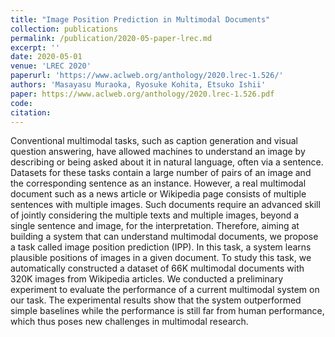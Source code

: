 ```yaml
---
title: "Image Position Prediction in Multimodal Documents"
collection: publications
permalink: /publication/2020-05-paper-lrec.md
excerpt: ''
date: 2020-05-01
venue: 'LREC 2020'
paperurl: 'https://www.aclweb.org/anthology/2020.lrec-1.526/'
authors: 'Masayasu Muraoka, Ryosuke Kohita, Etsuko Ishii'
paper: https://www.aclweb.org/anthology/2020.lrec-1.526.pdf
code: 
citation: 
---
```

Conventional multimodal tasks, such as caption generation and visual question answering, have allowed machines to understand an image by describing or being asked about it in natural language, often via a sentence. Datasets for these tasks contain a large number of pairs of an image and the corresponding sentence as an instance. However, a real multimodal document such as a news article or Wikipedia page consists of multiple sentences with multiple images. Such documents require an advanced skill of jointly considering the multiple texts and multiple images, beyond a single sentence and image, for the interpretation. Therefore, aiming at building a system that can understand multimodal documents, we propose a task called image position prediction (IPP). In this task, a system learns plausible positions of images in a given document. To study this task, we automatically constructed a dataset of 66K multimodal documents with 320K images from Wikipedia articles. We conducted a preliminary experiment to evaluate the performance of a current multimodal system on our task. The experimental results show that the system outperformed simple baselines while the performance is still far from human performance, which thus poses new challenges in multimodal research.